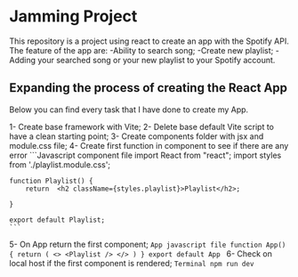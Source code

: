 # Jamming Project

This repository is a project using react to create an app with the Spotify API.
The feature of the app are:
-Ability to search song;
-Create new playlist;
-Adding your searched song or your new playlist to your Spotify account.

## Expanding the process of creating the React App

Below you can find every task that I have done to create my App. 

1- Create base framework with Vite;
2- Delete base default Vite script to have a clean starting point;
3- Create components folder with jsx and module.css file;
4- Create first function in component to see if there are any error
    ```Javascript component file
    import React from "react";
    import styles from './playlist.module.css';

    function Playlist() {
        return  <h2 className={styles.playlist}>Playlist</h2>;
    
    }

    export default Playlist;
    ```
5- On App return the first component;
    ```App javascript file
    function App() {
        return (
            <>
                <Playlist />
            </>
        )
    }
    export default App
    ```
6- Check on local host if the first component is rendered;
    ```Terminal
    npm run dev
    ```

